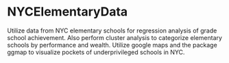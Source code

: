 # NYCElementaryData
Utilize data from NYC elementary schools for 
regression analysis of grade school achievement.
Also perform cluster analysis to categorize 
elementary schools by performance and wealth.
Utilize google maps and the package ggmap to 
visualize pockets of underprivileged schools
in NYC.  
